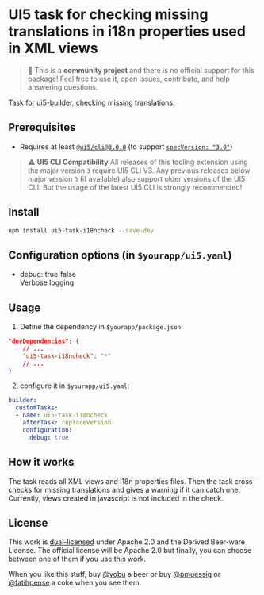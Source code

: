 # UI5 task for checking missing translations in i18n properties used in XML views

> :wave: This is a **community project** and there is no official support for this package! Feel free to use it, open issues, contribute, and help answering questions.

Task for [ui5-builder](https://github.com/SAP/ui5-builder), checking missing translations.

## Prerequisites

- Requires at least [`@ui5/cli@3.0.0`](https://ui5.github.io/cli/v3/pages/CLI/) (to support [`specVersion: "3.0"`](https://ui5.github.io/cli/pages/Configuration/#specification-version-30))

> :warning: **UI5 CLI Compatibility**
> All releases of this tooling extension using the major version `3` require UI5 CLI V3. Any previous releases below major version `3` (if available) also support older versions of the UI5 CLI. But the usage of the latest UI5 CLI is strongly recommended!

## Install

```bash
npm install ui5-task-i18ncheck --save-dev
```

## Configuration options (in `$yourapp/ui5.yaml`)

- debug: true|false  
Verbose logging

## Usage

1. Define the dependency in `$yourapp/package.json`:

```json
"devDependencies": {
    // ...
    "ui5-task-i18ncheck": "*"
    // ...
}
```

2. configure it in `$yourapp/ui5.yaml`:

```yaml
builder:
  customTasks:
  - name: ui5-task-i18ncheck
    afterTask: replaceVersion
    configuration:
      debug: true
```

## How it works

The task reads all XML views and i18n properties files. Then the task cross-checks for missing translations and gives a warning if it can catch one. Currently, views created in javascript is not included in the check.

## License

This work is [dual-licensed](../../LICENSE) under Apache 2.0 and the Derived Beer-ware License. The official license will be Apache 2.0 but finally, you can choose between one of them if you use this work.

When you like this stuff, buy [@vobu](https://twitter.com/vobu) a beer or buy [@pmuessig](https://twitter.com/pmuessig) or [@fatihpense](https://twitter.com/fatihpense) a coke when you see them.

